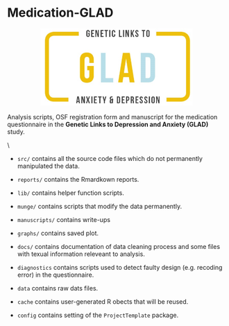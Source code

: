 # Medication-GLAD

<p align="center">
  <img src="./glad_logo.jpg" width="350" class="center">
</p>

Analysis scripts, OSF registration form and manuscript for the medication
questionnaire in the **Genetic Links to Depression and Anxiety (GLAD)** study.

\
* `src/` contains all the source code files which do not permanently manipulated
  the data.

* `reports/` contains the Rmardkown reports.

* `lib/` contains helper function scripts.

* `munge/` contains scripts that modify the data permanently.

* `manuscripts/` contains write-ups

* `graphs/` contains saved plot.

* `docs/` contains documentation of data cleaning process and some files with
  texual information releveant to analysis.

* `diagnostics` contains scripts used to detect faulty design (e.g. recoding
  error) in the questionnaire.

* `data` contains raw dats files.

* `cache` contains user-generated R obects that will be reused.

* `config` contains setting of the `ProjectTemplate` package.



